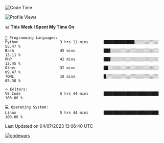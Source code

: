 <!--START_SECTION:waka-->
![Code Time](http://img.shields.io/badge/Code%20Time-214%20hrs%2036%20mins-blue)

![Profile Views](http://img.shields.io/badge/Profile%20Views-28-blue)

📊 **This Week I Spent My Time On** 

```text
💬 Programming Languages: 
Python                   3 hrs 11 mins       ██████████████░░░░░░░░░░░   55.47 % 
Bash                     45 mins             ███░░░░░░░░░░░░░░░░░░░░░░   13.11 % 
PHP                      42 mins             ███░░░░░░░░░░░░░░░░░░░░░░   12.45 % 
Other                    32 mins             ██░░░░░░░░░░░░░░░░░░░░░░░   09.47 % 
TOML                     18 mins             █░░░░░░░░░░░░░░░░░░░░░░░░   05.30 % 

🔥 Editors: 
VS Code                  5 hrs 44 mins       █████████████████████████   100.00 % 

💻 Operating System: 
Linux                    5 hrs 44 mins       █████████████████████████   100.00 % 
```


 Last Updated on 04/07/2023 13:06:40 UTC
<!--END_SECTION:waka-->
[![codewars](https://www.codewars.com/users/Delitel/badges/large)](https://www.codewars.com/users/Delitel)   
